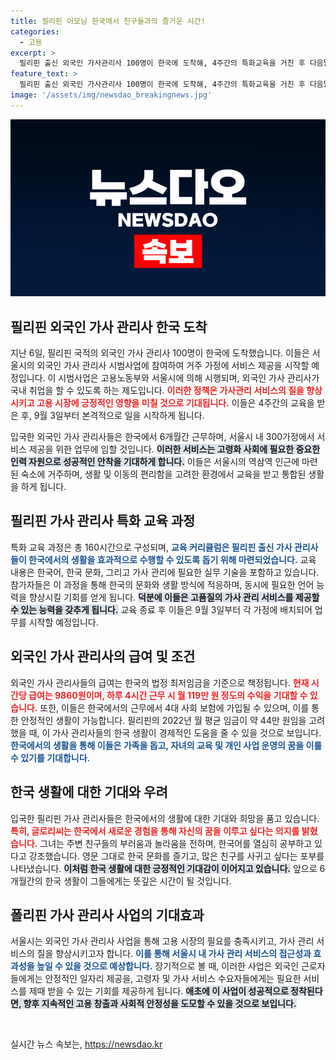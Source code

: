 ```yaml
---
title: 필리핀 이모님 한국에서 친구들과의 즐거운 시간!
categories:
  - 고용
excerpt: >
  필리핀 출신 외국인 가사관리사 100명이 한국에 도착해, 4주간의 특화교육을 거친 후 다음달 3일부터 가정에 서비스 제공을 시작합니다. 이들의 기대와 꿈이 담긴 한국 생활이 본격적으로 시작됩니다!
feature_text: >
  필리핀 출신 외국인 가사관리사 100명이 한국에 도착해, 4주간의 특화교육을 거친 후 다음달 3일부터 가정에 서비스 제공을 시작합니다. 이들의 기대와 꿈이 담긴 한국 생활이 본격적으로 시작됩니다!
image: '/assets/img/newsdao_breakingnews.jpg'
---
```


<p><img src="/assets/img/newsdao_breakingnews.jpg" alt="ranknews 속보" /></p>

<h2 data-ke-size="size26">필리핀 외국인 가사 관리사 한국 도착</h2>

<p data-ke-size="size16">지난 6일, 필리핀 국적의 외국인 가사 관리사 100명이 한국에 도착했습니다. 이들은 서울시의 외국인 가사 관리사 시범사업에 참여하여 거주 가정에 서비스 제공을 시작할 예정입니다. 이 시범사업은 고용노동부와 서울시에 의해 시행되며, 외국인 가사 관리사가 국내 취업을 할 수 있도록 하는 제도입니다. <b><span style="color: #ee2323;">이러한 정책은 가사관리 서비스의 질을 향상시키고 고용 시장에 긍정적인 영향을 미칠 것으로 기대됩니다.</span></b> 이들은 4주간의 교육을 받은 후, 9월 3일부터 본격적으로 일을 시작하게 됩니다.</p>

<p data-ke-size="size16">입국한 외국인 가사 관리사들은 한국에서 6개월간 근무하며, 서울시 내 300가정에서 서비스 제공을 위한 업무에 임할 것입니다. <b><span style="background-color: #21538527;">이러한 서비스는 고령화 사회에 필요한 중요한 인력 자원으로 성공적인 안착을 기대하게 합니다.</span></b> 이들은 서울시의 역삼역 인근에 마련된 숙소에 거주하며, 생활 및 이동의 편리함을 고려한 환경에서 교육을 받고 통합된 생활을 하게 됩니다.</p>

<h2 data-ke-size="size26">필리핀 가사 관리사 특화 교육 과정</h2>

<p data-ke-size="size16">특화 교육 과정은 총 160시간으로 구성되며, <b><span style="color: #1a5490;">교육 커리큘럼은 필리핀 출신 가사 관리사들이 한국에서의 생활을 효과적으로 수행할 수 있도록 돕기 위해 마련되었습니다.</span></b> 교육 내용은 한국어, 한국 문화, 그리고 가사 관리에 필요한 실무 기술을 포함하고 있습니다. 참가자들은 이 과정을 통해 한국의 문화와 생활 방식에 적응하며, 동시에 필요한 언어 능력을 향상시킬 기회를 얻게 됩니다. <b><span style="background-color: #21538527;">덕분에 이들은 고품질의 가사 관리 서비스를 제공할 수 있는 능력을 갖추게 됩니다.</span></b> 교육 종료 후 이들은 9월 3일부터 각 가정에 배치되어 업무를 시작할 예정입니다.</p>

<h2 data-ke-size="size26">외국인 가사 관리사의 급여 및 조건</h2>

<p data-ke-size="size16">외국인 가사 관리사들의 급여는 한국의 법정 최저임금을 기준으로 책정됩니다. <b><span style="color: #ee2323;">현재 시간당 급여는 9860원이며, 하루 4시간 근무 시 월 119만 원 정도의 수익을 기대할 수 있습니다.</span></b> 또한, 이들은 한국에서의 근무에서 4대 사회 보험에 가입될 수 있으며, 이를 통한 안정적인 생활이 가능합니다. 필리핀의 2022년 월 평균 임금이 약 44만 원임을 고려했을 때, 이 가사 관리사들의 한국 생활이 경제적인 도움을 줄 수 있을 것으로 보입니다. <b><span style="color: #1a5490;">한국에서의 생활을 통해 이들은 가족을 돕고, 자녀의 교육 및 개인 사업 운영의 꿈을 이룰 수 있기를 기대합니다.</span></b></p>

<h2 data-ke-size="size26">한국 생활에 대한 기대와 우려</h2>

<p data-ke-size="size16">입국한 필리핀 가사 관리사들은 한국에서의 생활에 대한 기대와 희망을 품고 있습니다. <b><span style="color: #ee2323;">특히, 글로리씨는 한국에서 새로운 경험을 통해 자신의 꿈을 이루고 싶다는 의지를 밝혔습니다.</span></b> 그녀는 주변 친구들의 부러움과 놀라움을 전하며, 한국어를 열심히 공부하고 있다고 강조했습니다. 영문 그대로 한국 문화를 즐기고, 많은 친구를 사귀고 싶다는 포부를 나타냈습니다. <b><span style="background-color: #21538527;">이처럼 한국 생활에 대한 긍정적인 기대감이 이어지고 있습니다.</span></b> 앞으로 6개월간의 한국 생활이 그들에게는 뜻깊은 시간이 될 것입니다.</p>

<h2 data-ke-size="size26">폴리핀 가사 관리사 사업의 기대효과</h2>

<p data-ke-size="size16">서울시는 외국인 가사 관리사 사업을 통해 고용 시장의 필요를 충족시키고, 가사 관리 서비스의 질을 향상시키고자 합니다. <b><span style="color: #1a5490;">이를 통해 서울시 내 가사 관리 서비스의 접근성과 효과성을 높일 수 있을 것으로 예상합니다.</span></b> 장기적으로 볼 때, 이러한 사업은 외국인 근로자들에게는 안정적인 일자리 제공을, 고령자 및 가사 서비스 수요자들에게는 필요한 서비스를 제때 받을 수 있는 기회를 제공하게 됩니다. <b><span style="background-color: #21538527;">애초에 이 사업이 성공적으로 정착된다면, 향후 지속적인 고용 창출과 사회적 안정성을 도모할 수 있을 것으로 보입니다.</span></b></p>

<p data-ke-size="size16">&nbsp;</p>
실시간 뉴스 속보는, <a href="https://newsdao.kr" rel="dofollow">https://newsdao.kr</a>


